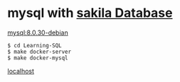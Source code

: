 # mysql with [sakila Database](https://dev.mysql.com/doc/sakila/en/)
[mysql:8.0.30-debian](https://hub.docker.com/layers/library/mysql/8.0.30-debian/images/sha256-2506c5888811a468d1bb01f18ef37a7a13847122c7e48e9ad1ba013b9b8c52fe?context=explore)


```
$ cd Learning-SQL
$ make docker-server
$ make docker-mysql
```

[localhost](http://localhost:8080/)
